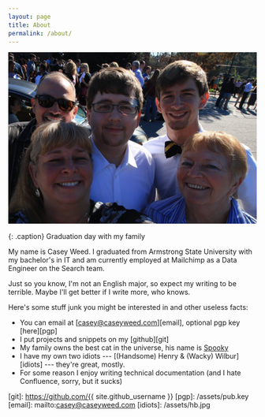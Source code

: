 ```yaml
---
layout: page
title: About
permalink: /about/
---
```


![me, graduation day](/assets/self.jpg)

{: .caption}
Graduation day with my family

My name is Casey Weed. I graduated from Armstrong State University with my bachelor's in IT and am currently employed at Mailchimp as a Data Engineer on the Search team.

Just so you know, I'm not an English major, so expect my writing to be terrible. Maybe I'll get better if I write more, who knows.

Here's some stuff junk you might be interested in and other useless facts:

* You can email at [casey@caseyweed.com][email], optional pgp key [here][pgp]
* I put projects and snippets on my [github][git]
* My family owns the best cat in the universe, his name is [Spooky](/assets/spooky.jpg)
* I have my own two idiots --- [(Handsome) Henry & (Wacky) Wilbur][idiots] --- they're great, mostly.
* For some reason I enjoy writing technical documentation (and I hate Confluence, sorry, but it sucks)

[git]: https://github.com/{{ site.github_username }}
[pgp]: /assets/pub.key
[email]: mailto:casey@caseyweed.com
[idiots]: /assets/hb.jpg
